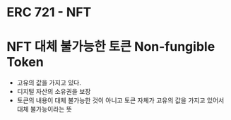 # ERC 721 - NFT

# NFT 대체 불가능한 토큰 Non-fungible Token
- 고유의 값을 가지고 있다.
- 디지털 자산의 소유권을 보장
- 토큰의 내용이 대체 불가능한 것이 아니고 토큰 자체가 고유의 값을 가지고 있어서 대체 불가능이라는 뜻






